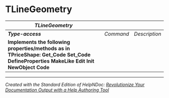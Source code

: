 # TLineGeometry

| ***TLineGeometry*** |  |  |
| --- | --- | --- |
| ***Type-access*** | *Command* | *Description* |
| **Implements the following properties/methods as in TPriceShape:** **Get\_Code** **Set\_Code** **DefineProperties** **MakeLike** **Edit** **Init** **NewObject** **Code** |  |  |



***
_Created with the Standard Edition of HelpNDoc: [Revolutionize Your Documentation Output with a Help Authoring Tool](<https://www.helpauthoringsoftware.com>)_
